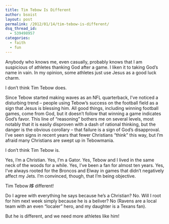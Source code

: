 ```yaml
---
title: Tim Tebow Is Different
author: bsoist
layout: post
permalink: /2012/01/14/tim-tebow-is-different/
dsq_thread_id:
  - 539498957
categories:
  - faith
  - fun
---
```

Anybody who knows me, even casually, probably knows that I am suspicious of athletes thanking God after a game. I liken it to taking God&#8217;s name in vain. In my opinion, some athletes just use Jesus as a good luck charm.

I don&#8217;t think Tim Tebow does.

Since Tebow started making waves as an NFL quarterback, I&#8217;ve noticed a disturbing trend &#8211; people using Tebow&#8217;s success on the football field as a sign that Jesus is blessing him. All good things, including winning football games, come from God, but it doesn&#8217;t follow that winning a game indicates God&#8217;s favor. This line of &#8220;reasoning&#8221; bothers me on several levels, most notably that it is easily disproven with a dash of rational thinking, but the danger is the obvious corollary &#8211; that failure is a sign of God&#8217;s disapproval. I&#8217;ve seen signs in recent years that fewer Christians &#8220;think&#8221; this way, but I&#8217;m afraid many Christians are swept up in Tebowmania.

I don&#8217;t think Tim Tebow is.

Yes, I&#8217;m a Christian. Yes, I&#8217;m a Gator. Yes, Tebow and I lived in the same neck of the woods for a while. Yes, I&#8217;ve been a fan for almost ten years. Yes, I&#8217;ve always rooted for the Broncos and Elway in games that didn&#8217;t negatively affect my Jets. I&#8217;m convinced, though, that I&#8217;m being objective.

Tim Tebow ***IS*** different!

Do I agree with everything he says because he&#8217;s a Christian? No. Will I root for him next week simply because he is a beliver? No (Ravens are a local team with an even &#8220;localer&#8221; hero, and my daughter is a Texans fan).

But he is different, and we need more athletes like him!
